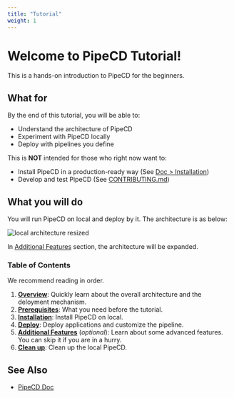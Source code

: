 ```yaml
---
title: "Tutorial"
weight: 1
---
```


# **Welcome to PipeCD Tutorial!**

This is a hands-on introduction to PipeCD for the beginners.


## What for

By the end of this tutorial, you will be able to:
  - Understand the architecture of PipeCD
  - Experiment with PipeCD locally
  - Deploy with pipelines you define

This is **NOT** intended for those who right now want to:

- Install PipeCD in a production-ready way (See [Doc > Installation](https://pipecd.dev/docs/installation/))
- Develop and test PipeCD (See [CONTRIBUTING.md](https://github.com/pipe-cd/pipecd/blob/master/CONTRIBUTING.md))

## What you will do

You will run PipeCD on local and deploy by it. The architecture is as below:

![local architecture resized](/images/architecture-resized.png)

In [Additional Features](50-features/) section, the architecture will be expanded.


### Table of Contents

We recommend reading in order.

1. [**Overview**](10-overview/): Quickly learn about the overall architecture and the deloyment mechanism.
2. [**Prerequisites**](20-prerequisites/): What you need before the tutorial.
3. [**Installation**](30-installation/): Install PipeCD on local.
4. [**Deploy**](40-deploy/): Deploy applications and customize the pipeline.
5. [**Additional Features**](50-features/) (_optional_): Learn about some advanced features. You can skip it if you are in a hurry.
6. [**Clean up**](90-clean/): Clean up the local PipeCD.

## See Also

- [PipeCD Doc](https://pipecd.dev/docs/)

